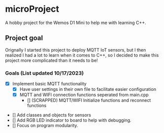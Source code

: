 # microProject
 A hobby project for the Wemos D1 Mini to help me with learning C++.

## Project goal 
 Orignally I started this project to deploy MQTT IoT sensors, but I then realized I had a lot to learn when it comes to C++, so I decided to make this project more complicated than it needs to be!

### Goals (List updated 10/17/2023)
- [x] Implement basic MQTT functionality
    - [x] Have user settings in their own file to facilitate easier configuration 
    - [x] MQTT and WIFI connection functions seperated from main.cpp 
        - [] (SCRAPPED) MQTT/WIFI Initialize functions and reconnect functions
- [] Add classes and objects for sensors
- [] Add RGB LED indicator to board to help with debugging. 
- [] Focus on program modularity. 
